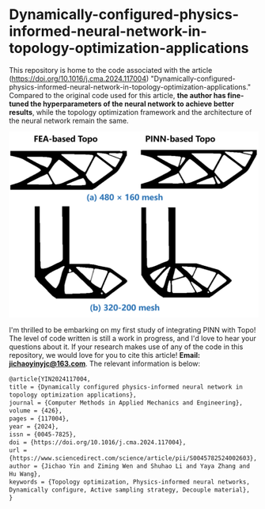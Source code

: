 # Dynamically-configured-physics-informed-neural-network-in-topology-optimization-applications
This repository is home to the code associated with the article (https://doi.org/10.1016/j.cma.2024.117004) "Dynamically-configured-physics-informed-neural-network-in-topology-optimization-applications." Compared to the original code used for this article, **the author has fine-tuned the hyperparameters of the neural network to achieve better results**, while the topology optimization framework and the architecture of the neural network remain the same.

<img src="https://github.com/jichaoyinyjc/Dynamically-configured-physics-informed-neural-network-in-topology-optimization-applications/blob/main/Figure/test_for_Sec-3.2.png" width="520">

I'm thrilled to be embarking on my first study of integrating PINN with Topo! The level of code written is still a work in progress, and I'd love to hear your questions about it. If your research makes use of any of the code in this repository, we would love for you to cite this article! **Email: jichaoyinyjc@163.com**. The relevant information is below:

    @article{YIN2024117004,
    title = {Dynamically configured physics-informed neural network in topology optimization applications},
    journal = {Computer Methods in Applied Mechanics and Engineering},
    volume = {426},
    pages = {117004},
    year = {2024},
    issn = {0045-7825},
    doi = {https://doi.org/10.1016/j.cma.2024.117004},
    url = {https://www.sciencedirect.com/science/article/pii/S0045782524002603},
    author = {Jichao Yin and Ziming Wen and Shuhao Li and Yaya Zhang and Hu Wang},
    keywords = {Topology optimization, Physics-informed neural networks, Dynamically configure, Active sampling strategy, Decouple material},
    }
